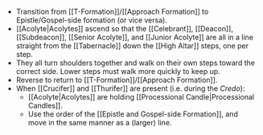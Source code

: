- Transition from [[T-Formation]]/[[Approach Formation]] to Epistle/Gospel-side formation (or vice versa).
- [[Acolyte|Acolytes]] ascend so that the [[Celebrant]], [[Deacon]], [[Subdeacon]], [[Senior Acolyte]], and [[Junior Acolyte]] are all in a line straight from the [[Tabernacle]] down the [[High Altar]] steps, one per step.
- They all turn shoulders together and walk on their own steps toward the correct side. Lower steps must walk more quickly to keep up.
- Reverse to return to [[T-Formation]]/[[Approach Formation]].
- When [[Crucifer]] and [[Thurifer]] are present (i.e. during the _Credo_):
	- [[Acolyte|Acolytes]] are holding [[Processional Candle|Processional Candles]].
	- Use the order of the [[Epistle and Gospel-side Formation]], and move in the same manner as a (larger) line.
